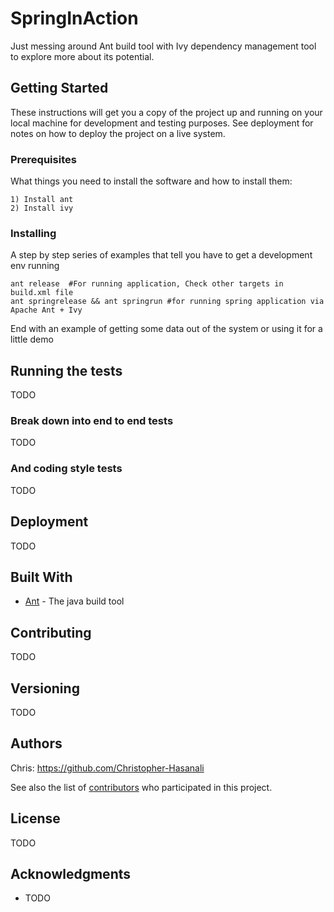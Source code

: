 # SpringInAction

Just messing around Ant build tool with Ivy dependency management tool to explore more about its potential.

## Getting Started
These instructions will get you a copy of the project up and running on your local machine for development and testing purposes. See deployment for notes on how to deploy the project on a live system.

### Prerequisites

What things you need to install the software and how to install them:

```
1) Install ant
2) Install ivy
```

### Installing

A step by step series of examples that tell you have to get a development env running


```
ant release  #For running application, Check other targets in build.xml file
ant springrelease && ant springrun #for running spring application via Apache Ant + Ivy
```

End with an example of getting some data out of the system or using it for a little demo

## Running the tests

TODO

### Break down into end to end tests

TODO

### And coding style tests

TODO

## Deployment

TODO

## Built With

* [Ant](http://ant.apache.org/) - The java build tool

## Contributing

TODO

## Versioning

TODO

## Authors

Chris: https://github.com/Christopher-Hasanali

See also the list of [contributors](https://github.com/your/project/contributors) who participated in this project.

## License

TODO

## Acknowledgments

* TODO

